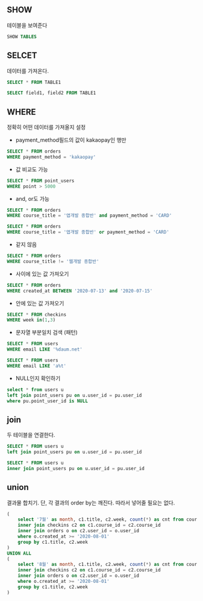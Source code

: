 ## SHOW

테이블을 보여준다

```sql
SHOW TABLES
```

## SELCET

데이터를 가져온다.

```sql
SELECT * FROM TABLE1
```

```sql
SELECT field1, field2 FROM TABLE1
```

## WHERE

정확히 어떤 데이터를 가져올지 설정

- payment_method필드의 값이 kakaopay인 행만


```sql
SELECT * FROM orders
WHERE payment_method = 'kakaopay' 
```

- 값 비교도 가능

```sql
SELECT * FROM point_users
WHERE point > 5000
```

- and, or도 가능

```sql
SELECT * FROM orders
WHERE course_title = '앱개발 종합반' and payment_method = 'CARD'
```

```sql
SELECT * FROM orders
WHERE course_title = '앱개발 종합반' or payment_method = 'CARD'
```

- 같지 않음

```sql
SELECT * FROM orders
WHERE course_title != '웹개발 종합반'
```

- 사이에 있는 값 가져오기

```sql
SELECT * FROM orders
WHERE created_at BETWEEN '2020-07-13' and '2020-07-15'
```

- 안에 있는 값 가져오기

```sql
SELECT * FROM checkins
WHERE week in(1,3)
```

- 문자열 부분일치 검색 (패턴)

```sql
SELECT * FROM users
WHERE email LIKE '%daum.net'
```

```sql
SELECT * FROM users
WHERE email LIKE 'a%t'
```

- NULL인지 확인하기

```sql
select * from users u
left join point_users pu on u.user_id = pu.user_id
where pu.point_user_id is NULL
```

## join

두 테이블을 연결한다.

```sql
SELECT * FROM users u
left join point_users pu on u.user_id = pu.user_id 
```

```sql
SELECT * FROM users u
inner join point_users pu on u.user_id = pu.user_id 
```

## union

결과물 합치기. 단, 각 결과의 order by는 깨진다. 따라서 넣어줄 필요는 없다.

```sql
(
	select '7월' as month, c1.title, c2.week, count(*) as cnt from courses c1
	inner join checkins c2 on c1.course_id = c2.course_id
	inner join orders o on c2.user_id = o.user_id
	where o.created_at >= '2020-08-01'
	group by c1.title, c2.week
)
UNION ALL 
(
	select '8월' as month, c1.title, c2.week, count(*) as cnt from courses c1
	inner join checkins c2 on c1.course_id = c2.course_id
	inner join orders o on c2.user_id = o.user_id
	where o.created_at >= '2020-08-01'
	group by c1.title, c2.week
)
```